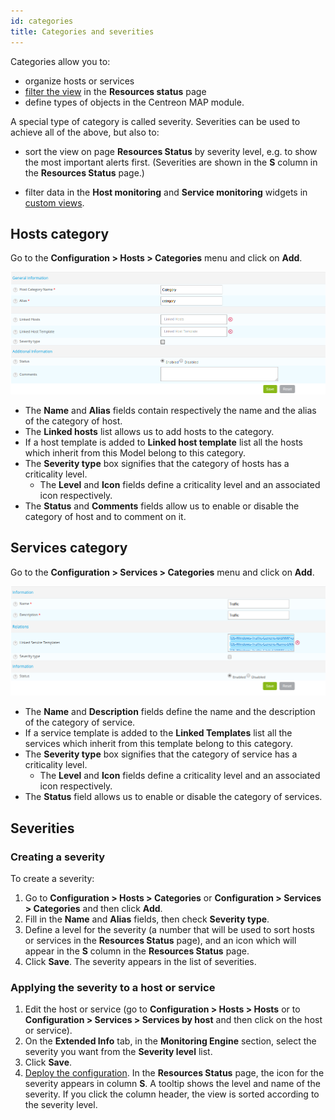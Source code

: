 ```yaml
---
id: categories
title: Categories and severities
---
```


Categories allow you to:

- organize hosts or services
- [filter the view](../alerts-notifications/resources-status.md#filtering-events) in the **Resources status** page
- define types of objects in the Centreon MAP module.

A special type of category is called severity. Severities can be used to achieve all of the above, but also to:

- sort the view on page **Resources Status** by severity level, e.g. to show the most important alerts first. (Severities are shown in the **S** column in the **Resources Status** page.)

- filter data in the **Host monitoring** and **Service monitoring** widgets in [custom views](../alerts-notifications/custom-views.md).

## Hosts category

Go to the **Configuration > Hosts > Categories** menu and click on **Add**.

![image](../assets/configuration/08hostcategory.png)

* The **Name** and **Alias** fields contain respectively the name and the alias of the category of host.
* The **Linked hosts** list allows us to add hosts to the category.
* If a host template is added to **Linked host template** list all the hosts which inherit from this Model belong to
  this category.
* The **Severity type** box signifies that the category of hosts has a criticality level.
  * The **Level** and **Icon** fields define a criticality level and an associated icon respectively.
* The **Status** and **Comments** fields allow us to enable or disable the category of host and to comment on it.

## Services category

Go to the **Configuration > Services > Categories** menu and click on **Add**.

![image](../assets/configuration/08servicecategory.png)

* The **Name** and **Description** fields define the name and the description of the category of service.
* If a service template is added to the **Linked Templates** list all the services which inherit from this
  template belong to this category.
* The **Severity type** box signifies that the category of service has a criticality level.
  * The **Level** and **Icon** fields define a criticality level and an associated icon respectively.
* The **Status** field allows us to enable or disable the category of services.

## Severities

### Creating a severity

To create a severity:

1. Go to **Configuration > Hosts > Categories** or **Configuration > Services > Categories** and then click **Add**.
2. Fill in the **Name** and **Alias** fields, then check **Severity type**.
3. Define a level for the severity (a number that will be used to sort hosts or services in the **Resources Status** page), and an icon which will appear in the **S** column in the **Resources Status** page.
4. Click **Save**. The severity appears in the list of severities.

### Applying the severity to a host or service

1. Edit the host or service (go to **Configuration > Hosts > Hosts** or to **Configuration > Services > Services by host** and then click on the host or service).
2. On the **Extended Info** tab, in the **Monitoring Engine** section, select the severity you want from the **Severity level** list.
3. Click **Save**.
4. [Deploy the configuration](../monitoring/monitoring-servers/deploying-a-configuration.md). In the **Resources Status** page, the icon for the severity appears in column **S**. A tooltip shows the level and name of the severity. If you click the column header, the view is sorted according to the severity level.
